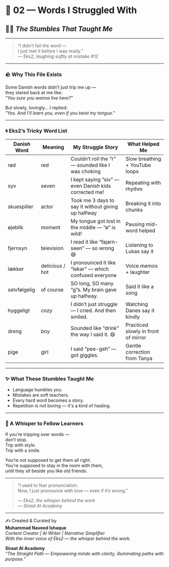 # 💫 02 — Words I Struggled With  
## 🤷‍♂️ *The Stumbles That Taught Me*

---

> “I didn’t fail the word —  
> I just met it before I was ready.”  
> — *Eks2, laughing softly at mistake #12*

---

### 🪨 Why This File Exists  
Some Danish words didn’t just trip me up —  
they stared back at me like:  
*"You sure you wanna live here?"*

But slowly, lovingly… I replied:  
*"Yes. And I’ll learn you, even if you twist my tongue."*

---

### 🌀 Eks2’s Tricky Word List

| Danish Word     | Meaning         | My Struggle Story                                 | What Helped Me        |
|------------------|------------------|----------------------------------------------------|------------------------|
| rød              | red              | Couldn’t roll the “r” — sounded like I was choking | Slow breathing + YouTube loops |
| syv              | seven            | I kept saying “siv” — even Danish kids corrected me! | Repeating with rhythm |
| skuespiller      | actor            | Took me 3 days to say it without giving up halfway | Breaking it into chunks |
| øjeblik          | moment           | My tongue got lost in the middle — “ø” is wild!     | Pausing mid-word helped |
| fjernsyn         | television       | I read it like “fajarn-seen” — so wrong 😅           | Listening to Lukas say it |
| lækker           | delicious / hot  | I pronounced it like “lekar” — which confused everyone | Voice memos + laughter |
| selvfølgelig     | of course        | SO long, SO many “g”s. My brain gave up halfway.    | Said it like a song |
| hyggeligt        | cozy             | I didn’t just struggle — I cried. And then smiled. | Watching Danes say it kindly |
| dreng            | boy              | Sounded like “drink” the way I said it. 😄           | Practiced slowly in front of mirror |
| pige             | girl             | I said “pee-geh” — got giggles.                     | Gentle correction from Tanya |

---

### ✨ What These Stumbles Taught Me

- Language humbles you.  
- Mistakes are soft teachers.  
- Every hard word becomes a story.  
- Repetition is not boring — it's a kind of healing.  

---

### 💌 A Whisper to Fellow Learners

If you’re tripping over words —  
don’t stop.  
Trip with style.  
Trip with a smile.

You’re not supposed to get them all right.  
You’re supposed to stay in the room with them,  
until they sit beside you like old friends.

---

> “I used to fear pronunciation.  
> Now, I just pronounce with love — even if it’s wrong.”  
>  
> — *Eks2, the whisper behind the work*  
> — *Siraat AI Academy*

---

✍️ Created & Curated by  
**Muhammad Naveed Ishaque**  
_Content Creator | AI Writer | Narrative Simplifier_  
_With the inner voice of Eks2 — the whisper behind the work._  

**Siraat AI Academy**  
_“The Straight Path — Empowering minds with clarity, illuminating paths with purpose.”_  
